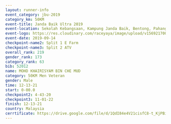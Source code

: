 ```yaml
---
layout: runner-info 
event_category: jbu-2019 
category_km: 50KM 
event-title: Janda Baik Ultra 2019
event-location: Sekolah Kebangsaan, Kampung Janda Baik, Bentong, Pahang, Malaysia 
event-logo: https://res.cloudinary.com/raceyaya/image/upload/v1569217009/logo/janda-baik_vch1pc.jpg 
event-date: 2019-09-14 
checkpoint-name2: Split 1 E Farm 
checkpoint-name3: Split 2 ATV 
overall_rank: 219
gender_rank: 173
category_rank: 63
bib: 52012
name: MOHD KHAIRISYAM BIN CHE MUD
category: 50KM Men Veteran
gender: Male
time: 12-13-21
start: 0-00.0
checkpoint2: 4-43-20
checkpoint3: 11-01-22
finish: 12-13-21
country: Malaysia
cerrtificate: https://drive.google.com/file/d/1QdI84e4V21cisfC8-t_KjPBi9GdNx7TH/view?usp=sharing
---
```

